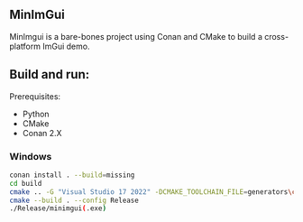## MinImGui

MinImgui is a bare-bones project using Conan and CMake to build a cross-platform ImGui demo.

## Build and run:

Prerequisites: 
- Python
- CMake
- Conan 2.X

### Windows
```bash
conan install . --build=missing
cd build
cmake .. -G "Visual Studio 17 2022" -DCMAKE_TOOLCHAIN_FILE=generators\conan_toolchain.cmake  -DCMAKE_POLICY_DEFAULT_CMP0091=NEW
cmake --build . --config Release
./Release/minimgui(.exe)
```
